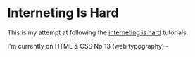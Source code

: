 # Interneting Is Hard
This is my attempt at following the [interneting is hard](https://internetingishard.com/) tutorials.

I'm currently on HTML & CSS No 13 (web typography) - 
